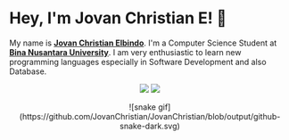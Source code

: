 # Hey, I'm Jovan Christian E! 👋

My name is [**Jovan Christian Elbindo**](https://www.linkedin.com/in/jovan-christian-elbindo-a82661251/). I'm a Computer Science Student at [**Bina Nusantara University**](https://binus.ac.id/). I am very enthusiastic to learn new programming languages ​​especially in Software Development and also Database.

<p align="center">
  <img src="https://github-readme-stats.vercel.app/api?username=JovanChristian&show_icons=true&count_private=true&title_color=FFA500&icon_color=FFA500&text_color=5C4033&bg_color=1e1e1e&border_color=8B5E3C" height="180"/>
  <img src="https://github-readme-stats.vercel.app/api/top-langs/?username=JovanChristian&layout=compact&title_color=FFA500&text_color=5C4033&bg_color=1e1e1e&border_color=8B5E3C" height="180"/>
</p>

<div align="center">
![snake gif](https://github.com/JovanChristian/JovanChristian/blob/output/github-snake-dark.svg)

</div>
